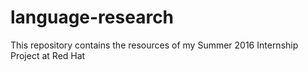 # language-research
This repository contains the resources of my Summer 2016 Internship Project at Red Hat

